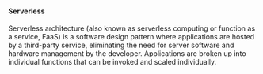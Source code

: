#### Serverless 

Serverless architecture (also known as serverless computing or function as a service, FaaS) is a software design pattern where applications are hosted by a third-party service, eliminating the need for server software and hardware management by the developer. Applications are broken up into individual functions that can be invoked and scaled individually.